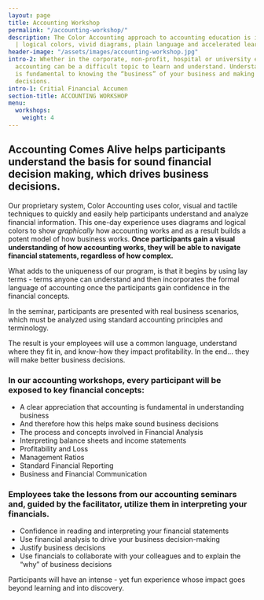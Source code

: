 ```yaml
---
layout: page
title: Accounting Workshop
permalink: "/accounting-workshop/"
description: The Color Accounting approach to accounting education is interactive
  | logical colors, vivid diagrams, plain language and accelerated learning techniques.
header-image: "/assets/images/accounting-workshop.jpg"
intro-2: Whether in the corporate, non-profit, hospital or university environment,
  accounting can be a difficult topic to learn and understand. Understanding accounting
  is fundamental to knowing the “business” of your business and making sound business
  decisions.
intro-1: Critial Financial Accumen
section-title: ACCOUNTING WORKSHOP
menu:
  workshops:
    weight: 4
---
```

## Accounting Comes Alive helps participants understand the basis for sound financial decision making, which drives business decisions.

Our proprietary system, Color Accounting uses color, visual and tactile techniques to quickly and easily help participants understand and analyze financial information. This one-day experience uses diagrams and logical colors to show _graphically_ how accounting works and as a result builds a potent model of how business works. **Once participants gain a visual understanding of how accounting works, they will be able to navigate financial statements, regardless of how complex.**

What adds to the uniqueness of our program, is that it begins by using lay terms - terms anyone can understand and then incorporates the formal language of accounting once the participants gain confidence in the financial concepts.

In the seminar, participants are presented with real business scenarios, which must be analyzed using standard accounting principles and terminology.

The result is your employees will use a common language, understand where they fit in, and know-how they impact profitability. In the end... they will make better business decisions.

### In our accounting workshops, every participant will be exposed to key financial concepts:

* A clear appreciation that accounting is fundamental in understanding business
* And therefore how this helps make sound business decisions
* The process and concepts involved in Financial Analysis
* Interpreting balance sheets and income statements
* Profitability and Loss
* Management Ratios
* Standard Financial Reporting
* Business and Financial Communication

### Employees take the lessons from our accounting seminars and, guided by the facilitator, utilize them in interpreting your financials.

* Confidence in reading and interpreting your financial statements
* Use financial analysis to drive your business decision-making
* Justify business decisions
* Use financials to collaborate with your colleagues and to explain the “why” of  business decisions

Participants will have an intense - yet fun experience whose impact goes beyond learning and into discovery.
